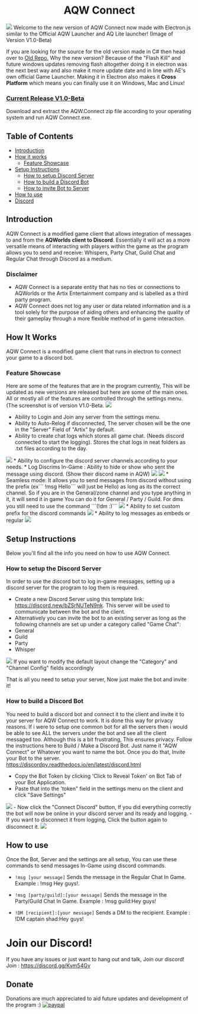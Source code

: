 <h1 align="center">AQW Connect</h1>
<img src="https://imgur.com/A90qN8l.png">
Welcome to the new version of AQW Connect now made with Electron.js similar to the Official AQW Launcher and AQ Lite launcher! (Image of Version V1.0-Beta)

If you are looking for the source for the old version made in C# then head over to [Old Repo.](https://github.com/CptShad/AQWConnectOld)
Why the new version? Because of the "Flash Kill" and future windows updates removing flash altogether doing it in electron was the next best way and also make it more update date and in line with AE's own official Game Launcher.
Making it in Electron also makes it **Cross Platform** which means you can finally use it on Windows, Mac and Linux!

### [Current Release V1.0-Beta](https://github.com/CptShad/AQWConnect/releases/tag/v1.0-beta)
Download and extract the AQW.Connect zip file according to your operating system and run AQW Connect.exe.


## Table of Contents
* [Introduction](##Introduction)
* [How it works](#How-it-works)
	* [Feature Showcase](#Feature-Showcase)
* [Setup Instructions](#Setup-Instructions)
	* [How to setup Discord Server](#How-to-setup-Discord-Server)
	* [How to build a Discord Bot](#How-to-build-a-Discord-Bot)
	* [How to invite Bot to Server](#How-to-invite-Bot-to-Server)
* [How to use](#How-to-use)
* [Discord](#Join-our-Discord!)

## Introduction
AQW Connect is a modified game client that allows integration of messages to and from the <b>AQWorlds client to Discord</b>. Essentially it will act as a more versatile means of interacting with players within the game as the program allows you to send and receive: Whispers, Party Chat, Guild Chat and Regular Chat through Discord as a medium.

### Disclaimer
- AQW Connect is a separate entity that has no ties or connections to AQWorlds or the Artix Entertainment company and is labelled as a third party program.
- AQW Connect does not log any user or data related information and is a tool solely for the purpose of aiding others and enhancing the quality of their gameplay through a more flexible method of in game interaction.

## How It Works
AQW Connect is a modified game client that runs in electron to connect your game to a discord bot.  

### Feature Showcase
Here are some of the features that are in the program currently, This will be updated as new versions are released but here are some of the main ones.
All or mostly all of the features are controlled through the settings menu. (The screenshot is of version V1.0-Beta.
<img src="https://imgur.com/T2xGOrW.png"></img>
* Ability to Login and Join any server from the settings menu.
* Ability to Auto-Relog if disconnected, The server chosen will be the one in the "Server" Field of "Artix" by default.
* Ability to create chat logs which stores all game chat.  (Needs discord connected to start the logging). Stores the chat logs in neat folders as .txt files according to the day.
<img src = "https://imgur.com/SPHerKM.png">
* Ability to configure the discord server channels according to your needs.
* Log Discrims In-Game : Ability to hide or show who sent the message using discord. (Show their discord name in AQW)
<img src="https://cdn.discordapp.com/attachments/735793063968112660/748594299134017576/unknown.png">
<img src="https://media.discordapp.net/attachments/735793063968112660/748594356432404540/unknown.png">
* Seamless mode: It allows you to send messages from discord without using the prefix (ex``` !msg Hello``` will just be Hello) as long as its the correct channel.
So if you are in the General/zone channel and you type anything in it, it will send it in game
You can do it for General / Party / Guild. For dms you still need to use the command ```(!dm <receiver>:<message>)```
<img src="https://media.discordapp.net/attachments/735793063968112660/748599847908802631/unknown.png">
* Ability to set custom prefix for the discord commands
<img src="https://media.discordapp.net/attachments/735793063968112660/748588899076538438/unknown.png">
* Ability to log messages as embeds or regular
<img src="https://media.discordapp.net/attachments/735793063968112660/748589309262823584/unknown.png">

## Setup Instructions
Below you'll find all the info you need on how to use AQW Connect.

### How to setup the Discord Server
In order to use the discord bot to log in-game messages, setting up a discord server for the program to log them is required.
- Create a new Discord Server using this template link: https://discord.new/bZSrNUTeN9nk. This server will be used to communicate between the bot and the client.
- Alternatively you can invite the bot to an existing server as long as the following channels are set up under a category called "Game Chat":
- General
- Guild
- Party
- Whisper
<img src="https://imgur.com/gWxl6MG.png">
If you want to modify the default layout change the "Category" and "Channel Config" fields accordingly

That is all you need to setup your server, Now just make the bot and invite it!

### How to build a Discord Bot
You need to build a discord bot and connect it to the client and invite it to your server for AQW Connect to work. It is done this way for privacy reasons. If i were to setup one common bot for all the servers then i would be able to see ALL the servers under the bot  and see all the client messaged too. Although this is a bit frustrating, This ensures privacy.
Follow the instructions here to Build / Make a Discord Bot. Just name it "AQW Connect" or Whatever you want to name the bot. Once you do that, Invite your Bot to the server.
https://discordpy.readthedocs.io/en/latest/discord.html
- Copy the Bot Token by clicking 'Click to Reveal Token' on Bot Tab of your Bot Application.
- Paste that into the 'token" field in the settings menu on the client and click "Save Settings"
<img src ="https://imgur.com/AHtZ0BE.png">
- Now click the "Connect Discord" button, If you did everything correctly the bot will now be online in your discord server and its ready and logging.
- If you want to disconnect it from logging, Click the button again to disconnect it.
<img src="https://imgur.com/Luelujt.png">

## How to use
Once the Bot, Server and the settings are all setup, You can use these commands to send messages In-Game using discord commands.
- ```!msg [your message]```
Sends the message in the Regular Chat In Game. Example : !msg Hey guys!.

- ```!msg [party/guild]:[your message]```
Sends the message in the Party/Guild Chat In Game. Example : !msg guild:Hey guys!

- ```!DM [recipient]:[your message]```
Sends a DM to the recipient. Example : !DM captain shad:Hey guys!

# Join our Discord!
If you have any issues or just want to hang out and talk, Join our discord!
Join : https://discord.gg/Kvm54Gv

  

## Donate

Donations are much appreciated to aid future updates and development of the program :)
[<img src="https://camo.githubusercontent.com/f896f7d176663a1559376bb56aac4bdbbbe85ed1/68747470733a2f2f7777772e70617970616c6f626a656374732e636f6d2f656e5f55532f692f62746e2f62746e5f646f6e61746543435f4c472e676966" alt="paypal" data-canonical-src="https://www.paypalobjects.com/en_US/i/btn/btn_donateCC_LG.gif" style="max-width:100%;">](https://www.paypal.me/captainshad/)
